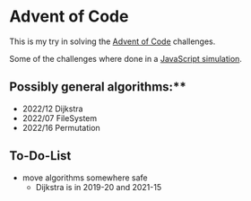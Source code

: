 # Advent of Code

This is my try in solving the [Advent of Code](https://adventofcode.com) challenges.

Some of the challenges where done in a [JavaScript simulation](https://slothsoft.github.io/advent-of-code/).

## Possibly general algorithms:**

- 2022/12 Dijkstra
- 2022/07 FileSystem
- 2022/16 Permutation

## To-Do-List

- move algorithms somewhere safe
    - Dijkstra is in 2019-20 and 2021-15

<!-- CALENDAR-TILES -->
